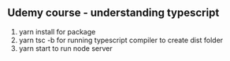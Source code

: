 ## Udemy course - understanding typescript 

1. yarn install for package
2. yarn tsc -b for running typescript compiler to create dist folder
3. yarn start to run node server
